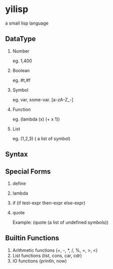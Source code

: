 # yilisp
a small lisp language
## DataType
1. Number

   eg. 1,400
   
2. Boolean 
    
    eg. #t,#f
    
3. Symbol
    
    eg. var, some-var. [a-zA-Z_-]
    
4. Function 

    eg. (lambda (x) (+ x 1))
   
5. List

    eg. (1,2,3) ( a list of symbol)
    
## Syntax

## Special Forms

1. define
2. lambda
3. if
    (if test-expr then-expr else-expr)
4. quote

    Example: (quote (a list of undefined symbols))

## Builtin Functions

1. Arithmetic functions (+, -, *, /, %, =, >, <)
2. List functions (list, cons, car, cdr)
3. IO functions (println, now)

   

 
